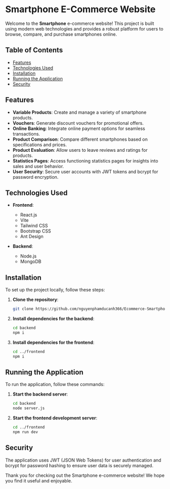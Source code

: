 # Smartphone E-Commerce Website

Welcome to the **Smartphone** e-commerce website! This project is built using modern web technologies and provides a robust platform for users to browse, compare, and purchase smartphones online. 

## Table of Contents

- [Features](#features)
- [Technologies Used](#technologies-used)
- [Installation](#installation)
- [Running the Application](#running-the-application)
- [Security](#security)

## Features

- **Variable Products**: Create and manage a variety of smartphone products.
- **Vouchers**: Generate discount vouchers for promotional offers.
- **Online Banking**: Integrate online payment options for seamless transactions.
- **Product Comparison**: Compare different smartphones based on specifications and prices.
- **Product Evaluation**: Allow users to leave reviews and ratings for products.
- **Statistics Pages**: Access functioning statistics pages for insights into sales and user behavior.
- **User Security**: Secure user accounts with JWT tokens and bcrypt for password encryption.

## Technologies Used

- **Frontend**: 
  - React.js
  - Vite
  - Tailwind CSS
  - Bootstrap CSS
  - Ant Design

- **Backend**: 
  - Node.js
  - MongoDB

## Installation

To set up the project locally, follow these steps:

1. **Clone the repository**:
   ```bash
   git clone https://github.com/nguyenphamducanh366/Ecommerce-Smartphones.git
   ```

2. **Install dependencies for the backend**:
   ```bash
   cd backend
   npm i
   ```

3. **Install dependencies for the frontend**:
   ```bash
   cd ../frontend
   npm i
   ```

## Running the Application

To run the application, follow these commands:

1. **Start the backend server**:
   ```bash
   cd backend
   node server.js
   ```

2. **Start the frontend development server**:
   ```bash
   cd ../frontend
   npm run dev
   ```

## Security

The application uses JWT (JSON Web Tokens) for user authentication and bcrypt for password hashing to ensure user data is securely managed.

Thank you for checking out the Smartphone e-commerce website! We hope you find it useful and enjoyable.
